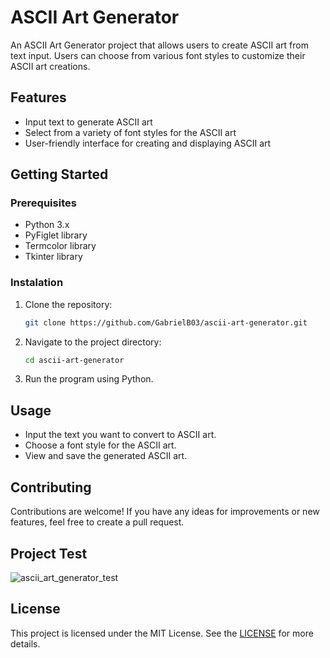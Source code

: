 # ASCII Art Generator

An ASCII Art Generator project that allows users to create ASCII art from text input. Users can choose from various font styles to customize their ASCII art creations.

## Features

- Input text to generate ASCII art
- Select from a variety of font styles for the ASCII art
- User-friendly interface for creating and displaying ASCII art

## Getting Started

### Prerequisites

- Python 3.x
- PyFiglet library
- Termcolor library
- Tkinter library

### Instalation

1. Clone the repository:
   ```bash
   git clone https://github.com/GabrielB03/ascii-art-generator.git
   ```
2. Navigate to the project directory:
   ```bash
   cd ascii-art-generator
   ```
3. Run the program using Python.

## Usage

- Input the text you want to convert to ASCII art.
- Choose a font style for the ASCII art.
- View and save the generated ASCII art.

## Contributing

Contributions are welcome! If you have any ideas for improvements or new features, feel free to create a pull request.

## Project Test

![ascii_art_generator_test](https://github.com/user-attachments/assets/625ecbe7-300a-4d75-9de0-c7d062f6275d)

## License

This project is licensed under the MIT License. See the [LICENSE](LICENSE) for more details.
